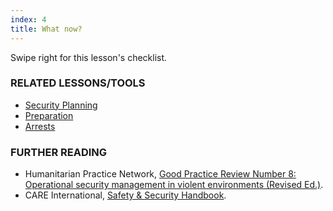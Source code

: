 ```yaml
---
index: 4
title: What now?
---
```

Swipe right for this lesson's checklist.

### RELATED LESSONS/TOOLS

*   [Security Planning](umbrella://lesson/security-planning)
*   [Preparation](umbrella://lesson/preparation)
*   [Arrests](umbrella://lesson/arrests)

### FURTHER READING

*   Humanitarian Practice Network, [Good Practice Review Number 8: Operational security management in violent environments (Revised Ed.)](www.odihpn.org/download/gpr_8_revised2pdf).
*   CARE International, [Safety & Security Handbook](https://www.eisf.eu/wp-content/uploads/2014/09/0614-Macpherson-2004-CARE-International-Safety-and-Security-Handbook.pdf).